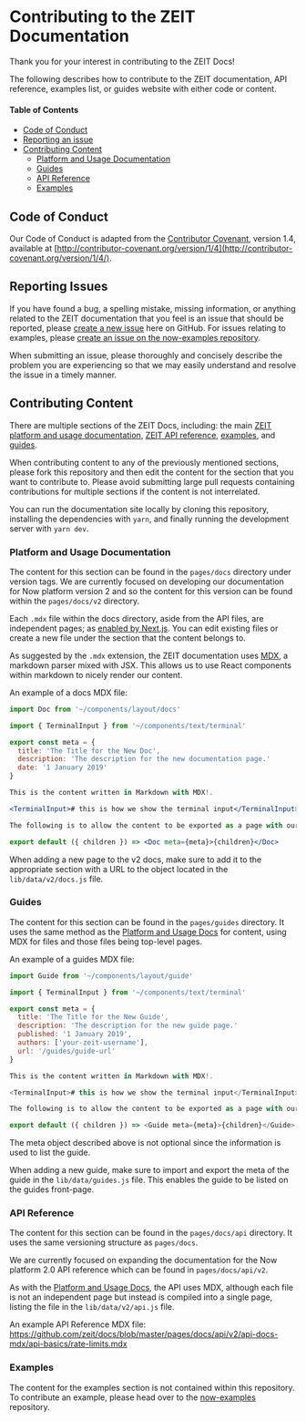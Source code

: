 # Contributing to the ZEIT Documentation

Thank you for your interest in contributing to the ZEIT Docs!

The following describes how to contribute to the ZEIT documentation, API reference, examples list, or guides website with either code or content.

#### Table of Contents

- [Code of Conduct](#code-of-conduct)
- [Reporting an issue](#reporting-issues)
- [Contributing Content](#contributing-content)
  - [Platform and Usage Documentation](#platform-and-usage-documentation)
  - [Guides](#guides)
  - [API Reference](#api-reference)
  - [Examples](#examples)

## Code of Conduct

Our Code of Conduct is adapted from the [Contributor Covenant](http://contributor-covenant.org), version 1.4,
available at [http://contributor-covenant.org/version/1/4](http://contributor-covenant.org/version/1/4/).

## Reporting Issues

If you have found a bug, a spelling mistake, missing information, or anything related to the ZEIT documentation that you feel is an issue that should be reported, please [create a new issue](https://github.com/zeit/docs/issues/new) here on GitHub. For issues relating to examples, please [create an issue on the now-examples repository](https://github.com/zeit/now-examples/issues/new).

When submitting an issue, please thoroughly and concisely describe the problem you are experiencing so that we may easily understand and resolve the issue in a timely manner.

## Contributing Content

There are multiple sections of the ZEIT Docs, including: the main [ZEIT platform and usage documentation](https://zeit.co/docs), [ZEIT API reference](https://zeit.co/docs/api), [examples](https://zeit.co/examples), and [guides](https://zeit.co/guides).

When contributing content to any of the previously mentioned sections, please fork this repository and then edit the content for the section that you want to contribute to. Please avoid submitting large pull requests containing contributions for multiple sections if the content is not interrelated.

You can run the documentation site locally by cloning this repository, installing the dependencies with `yarn`, and finally running the development server with `yarn dev`.

### Platform and Usage Documentation

The content for this section can be found in the `pages/docs` directory under version tags. We are currently focused on developing our documentation for Now platform version 2 and so the content for this version can be found within the `pages/docs/v2` directory.

Each `.mdx` file within the docs directory, aside from the API files, are independent pages; as [enabled by Next.js](https://nextjs.org/docs/#configuring-extensions-looked-for-when-resolving-pages-in-pages). You can edit existing files or create a new file under the section that the content belongs to.

As suggested by the `.mdx` extension, the ZEIT documentation uses [MDX](https://mdxjs.com), a markdown parser mixed with JSX. This allows us to use React components within markdown to nicely render our content.

An example of a docs MDX file:

```jsx
import Doc from '~/components/layout/docs'

import { TerminalInput } from '~/components/text/terminal'

export const meta = {
  title: 'The Title for the New Doc',
  description: 'The description for the new documentation page.'
  date: '1 January 2019'
}

This is the content written in Markdown with MDX!.

<TerminalInput># this is how we show the terminal input</TerminalInput>

The following is to allow the content to be exported as a page with our layout.

export default ({ children }) => <Doc meta={meta}>{children}</Doc>
```

When adding a new page to the v2 docs, make sure to add it to the appropriate section with a URL to the object located in the `lib/data/v2/docs.js` file.

### Guides

The content for this section can be found in the `pages/guides` directory.
It uses the same method as the [Platform and Usage Docs](#platform-and-usage-documentation) for content, using MDX for files and those files being top-level pages.

An example of a guides MDX file:

```js
import Guide from '~/components/layout/guide'

import { TerminalInput } from '~/components/text/terminal'

export const meta = {
  title: 'The Title for the New Guide',
  description: 'The description for the new guide page.'
  published: '1 January 2019',
  authors: ['your-zeit-username'],
  url: '/guides/guide-url'
}

This is the content written in Markdown with MDX!.

<TerminalInput># this is how we show the terminal input</TerminalInput>

The following is to allow the content to be exported as a page with our layout.

export default ({ children }) => <Guide meta={meta}>{children}</Guide>
```

The meta object described above is not optional since the information is used to list the guide.

When adding a new guide, make sure to import and export the meta of the guide in the `lib/data/guides.js` file. This enables the guide to be listed on the guides front-page.

### API Reference

The content for this section can be found in the `pages/docs/api` directory.
It uses the same versioning structure as `pages/docs`.

We are currently focused on expanding the documentation for the Now platform 2.0 API reference which can be found in `pages/docs/api/v2`.

As with the [Platform and Usage Docs](#platform-and-usage-documentation), the API uses MDX, although each file is not an independent page but instead is compiled into a single page, listing the file in the `lib/data/v2/api.js` file.

An example API Reference MDX file: https://github.com/zeit/docs/blob/master/pages/docs/api/v2/api-docs-mdx/api-basics/rate-limits.mdx

### Examples

The content for the examples section is not contained within this repository. To contribute an example, please head over to the [now-examples](https://github.com/zeit/now-examples) repository.
